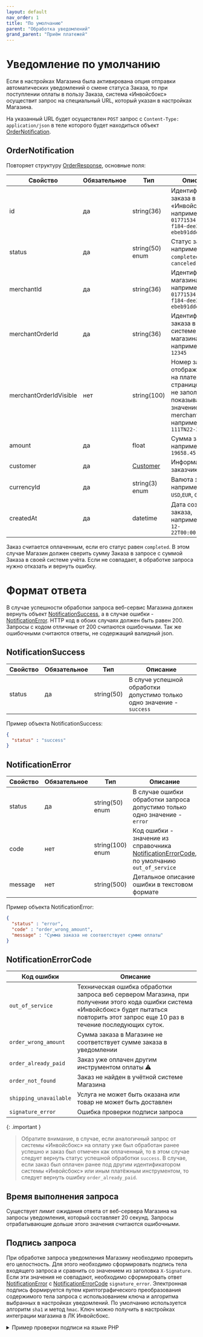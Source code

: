 ```yaml
---
layout: default
nav_order: 1
title: "По умолчанию"
parent: "Обработка уведомлений"
grand_parent: "Приём платежей"
---
```


# Уведомление по умолчанию

Если в настройках Магазина была активирована опция отправки автоматических уведомлений о смене
статуса Заказа, то при поступлении оплаты в пользу Заказа, система &laquo;Инвойсбокс&raquo;
осуществит запрос на специальный URL, который указан в настройках Магазина.

На указанный URL будет осуществлен `POST` запрос с `Content-Type: application/json` в теле которого будет находиться объект [OrderNotification](#ordernotification).

## OrderNotification

Повторяет структуру [OrderResponse](/docs/merchant/notification/status/#orderresponse), основные поля:

| Свойство               | Обязательное | Тип                                      | Описание                                                                                                                            |
|------------------------|--------------|------------------------------------------|-------------------------------------------------------------------------------------------------------------------------------------|
| id                     | да           | string(36)                               | Идентификатор заказа в системе &laquo;Инвойсбокс&raquo;, например: `01771534-1a57-f184-dee3-ebeb91dded75`                           |
| status                 | да           | string(50) enum                          | Статус заказа, например: `completed`, `canceled`                                                                                    |
| merchantId             | да           | string(36)                               | Идентификатор магазина, например: `01771534-1a57-f184-dee3-ebeb91dded76`                                                            |
| merchantOrderId        | да           | string(36)                               | Идентификатор заказа в учётной системе магазина, например: `O-12345`                                                                |
| merchantOrderIdVisible | нет          | string(100)                              | Номер заказа, отображаемый на платежной странице. Если не заполнено, показывается значение из merchantOrderId например `111TN22-33` |
| amount                 | да           | float                                    | Сумма заказа, например: `19658.45`                                                                                                  |
| customer               | да           | [Customer](/docs/merchant/order/create/#customer) | Информация о заказчике                                                                                                              |                                        
| currencyId             | да           | string(3) enum                           | Валюта заказа, например: `RUB`, `USD`,`EUR`, `GBP`                                                                                  |
| createdAt              | да           | datetime                                 | Дата создания заказа, например: `2020-12-22T00:00:00+00:00`                                                                         |

Заказ считается оплаченным, если его статус равен `completed`. В этом случае Магазин должен сверить
сумму Заказа в запросе с суммой Заказа в своей системе учёта. Если не совпадает, в обработке запроса
нужно отказать и вернуть ошибку.

# Формат ответа

В случае успешности обработки запроса веб-сервис Магазина должен вернуть объект [NotificationSuccess](#notificationsuccess), а в случае ошибки - [NotificationError](#notificationerror).
HTTP код в обоих случаях должен быть равен 200. Запросы с кодом отличные от 200 считаются ошибочными. Так же ошибочными считаются ответы, не содержащий валидный json.

## NotificationSuccess

| Свойство | Обязательное | Тип        | Описание                                                              |
|----------|--------------|------------|-----------------------------------------------------------------------|
| status   | да           | string(50) | В случе успешной обработки допустимо только одно значение - `success` |

Пример объекта NotificationSuccess:
```json 
{
  "status" : "success"
}
```


## NotificationError

| Свойство | Обязательное | Тип              | Описание                                                                                                            |
|----------|--------------|------------------|---------------------------------------------------------------------------------------------------------------------|
| status   | да           | string(50) enum  | В случае ошибки обработки запроса допустимо только одно значение - `error`                                          |
| code     | нет          | string(100) enum | Код ошибки - значение из справочника [NotificationErrorCode](#notificationerrorcode), по умолчанию `out_of_service` |
| message  | нет          | string(500)      | Детальное описание ошибки в текстовом формате                                                                       |

Пример объекта NotificationError:
```json 
{
  "status" : "error",
  "code" : "order_wrong_amount",
  "message" : "Сумма заказа не соответствует сумме оплаты"
}
```


## NotificationErrorCode

| Код ошибки             | Описание                                                                                                                                                                                                  |
|------------------------|-----------------------------------------------------------------------------------------------------------------------------------------------------------------------------------------------------------|
| `out_of_service`       | Техническая ошибка обработки запроса веб сервером Магазина, при получении этого кода ошибки система &laquo;Инвойсбокс&raquo; будет пытаться повторить этот запрос еще 10 раз в течение последующих суток. |
| `order_wrong_amount`   | Сумма заказа в Магазине не соответствует сумме заказа в уведомлении                                                                                                                                       |
| `order_already_paid`   | Заказ уже оплачен другим инструментом оплаты :warning:                                                                                                                                                    |
| `order_not_found`      | Заказ не найден в учётной системе Магазина                                                                                                                                                                |
| `shipping_unavailable` | Услуга не может быть оказана или товар не может быть доставлен                                                                                                                                            |
| `signature_error`      | Ошибка проверки подписи запроса                                                                                                                                                                           |

{: .important }
> Обратите внимание, в случае, если аналогичный запрос от системы &laquo;Инвойсбокс&raquo; на оплату уже был обработан ранее успешно
и заказ был отмечен как оплаченный, то в этом случае следует вернуть статус успешной обработки `success`.
> В случае, если заказ был оплачен ранее под другим идентификатором системы &laquo;Инвойсбокс&raquo; или иным платёжным инструментом,
то следует вернуть ошибку `order_already_paid`.

## Время выполнения запроса

Существует лимит ожидания ответа от веб-сервера Магазина на запросы уведомления, который составляет 20 секунд.
Запросы отрабатывающие дольше этого значения считаются ошибочными.

## Подпись запроса

При обработке запроса уведомления Магазину необходимо проверить его целостность. 
Для этого необходимо сформировать подпись тела входящего запроса и сравнить со значением из заголовка `X-Signature`.
Если эти значения не совпадают, необходимо сформировать ответ [NotificationError](#notificationerror) с
[NotificationErrorCode](#notificationerrorcode) `signature_error`. Электронная подпись формируется путем
криптографического преобразования содержимого тела запроса с использованием ключа и алгоритма выбранных в настройках уведомлений.
По умолчанию используется алгоритм `sha1` и метод `hmac`. Ключ можно получить в настройках интеграции магазина в ЛК Инвойсбокс.

<details>
  <summary>Пример проверки подписи на языке PHP</summary>
<section markdown="1">
```php
<?php

$xSignature = false;
foreach (getallheaders() as $header => $value)
    if (strtolower($header) == "x-signature") {
        $xSignature = $value;
        break;
    }
}

if (!$xSignature) {
    // Ошибка, подпись запроса не получена
    header("Content-Type: application/json");
    die('{"status":"error","code":"out_of_service"}');
}

$payload = file_get_contents("php://input");
$apiKey = ""; // Согласованный ключ для подписи
$calcSignature = hash_hmac("sha1", $payload, $apiKey);

if ($xSignature != $calcSignature) {
    // Ошибка, подпись запроса неверная
    header("Content-Type: application/json");
    die('{"status":"error","code":"signature_error"}');
}

```
</section>
</details>

[Для удобства, смотрите также PHP SDK](/docs/merchant/sdk/php/)

## Система мониторинга и автоматическое тестирование интеграции

В системе мониторинга &laquo;Инвойсбокс&raquo; реализовано автоматическое тестирование работоспособности интеграции.

Для проверки корректности интеграции, система может направлять тестовое уведомление, в котором в качестве идентификатора заказа в учётной системе магазина будет
передано пустое значение, в качестве идентификатора заказа в системе «Инвойсбокс» будет передано значение `ffffffff-ffff-ffff-ffff-ffffffffffff`.

При получении такого запроса, система учёта магазина должна проверить корректность подписи запроса, сверить идентификатор магазина с настройками и вернуть ответ по резултатам проверки.





---

[Читать далее &raquo;](/docs/dictionary){: .btn .btn-primary .mb-4 .mb-md-0 .mr-2 }
